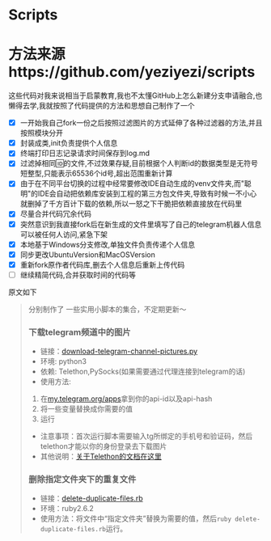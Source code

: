 # Scripts
# 方法来源https://github.com/yeziyezi/scripts
这些代码对我来说相当于启蒙教育,我也不太懂GitHub上怎么新建分支申请融合,也懒得去学,我就按照了代码提供的方法和思想自己制作了一个
- [x] 一开始我自己fork一份之后按照过滤图片的方式延伸了各种过滤器的方法,并且按照模块分开
- [x] 封装成类,init负责提供个人信息
- [x] 终端打印日志记录请求时间保存到log.md
- [x] 过滤掉相同🆔的文件,不过效果存疑,目前根据个人判断id的数据类型是无符号短整型,只能表示65536个id号,超出范围重新计算
- [x] 由于在不同平台切换的过程中经常要修改IDE自动生成的venv文件夹,而"聪明"的IDE会自动把依赖库安装到工程的第三方包文件夹,导致有时候一不小心就删掉了千方百计下载的依赖,所以一怒之下干脆把依赖直接放在代码里
- [x] 尽量合并代码冗余代码
- [x] 突然意识到我直接fork后在新生成的文件里填写了自己的telegram机器人信息可以被任何人访问,紧急下架
- [x] 本地基于Windows分支修改,单独文件负责传递个人信息
- [x] 同步更改UbuntuVersion和MacOSVersion
- [x] 重新fork原作者代码库,删去个人信息后重新上传代码
- [ ] 继续精简代码,合并获取时间的代码等

原文如下
>分别制作了
一些实用小脚本的集合，不定期更新～
>### 下载telegram频道中的图片
>- 链接：[download-telegram-channel-pictures.py](./download-telegram-channel-pictures.py)
>- 环境: python3
>- 依赖: Telethon,PySocks(如果需要通过代理连接到telegram的话)
>- 使用方法: 
>1. 在[my.telegram.org/apps](https://my.telegram.org/apps)拿到你的api-id以及api-hash
>2. 将一些变量替换成你需要的值
>3. 运行
>- 注意事项：首次运行脚本需要输入tg所绑定的手机号和验证码，然后telethon才能以你的身份登录去下载图片
>- 其他说明：[关于Telethon的文档在这里](https://telethon.readthedocs.io/en/latest/index.html)
>### 删除指定文件夹下的重复文件
>- 链接：[delete-duplicate-files.rb](./delete-duplicate-files.rb)
>- 环境：ruby2.6.2
>- 使用方法：将文件中“指定文件夹”替换为需要的值，然后```ruby delete-duplicate-files.rb```运行。
